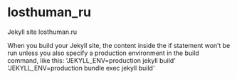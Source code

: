 # losthuman_ru
Jekyll site losthuman.ru

When you build your Jekyll site, the content inside the if statement won’t be run unless you also specify a production environment in the build command, like this:
'JEKYLL_ENV=production jekyll build'
'JEKYLL_ENV=production bundle exec jekyll build'